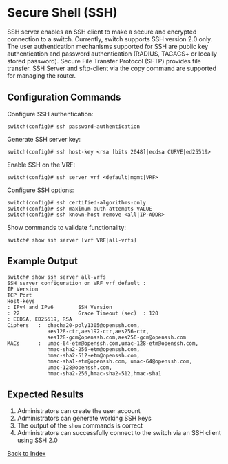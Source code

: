 # Secure Shell (SSH) 

SSH server enables an SSH client to make a secure and encrypted connection to a switch. Currently, switch supports SSH version 2.0 only. The user authentication mechanisms supported for SSH are public key authentication and password authentication (RADIUS, TACACS+ or locally stored password). Secure File Transfer Protocol (SFTP) provides file transfer. SSH Server and sftp-client via the copy command are supported for managing the router. 

## Configuration Commands

Configure SSH authentication: 

```text
switch(config)# ssh password-authentication
```

Generate SSH server key: 

```text
switch(config)# ssh host-key <rsa [bits 2048]|ecdsa CURVE|ed25519>
```

Enable SSH on the VRF: 

```text
switch(config)# ssh server vrf <default|mgmt|VRF>
```

Configure SSH options: 

```text
switch(config)# ssh certified-algorithms-only
switch(config)# ssh maximum-auth-attempts VALUE
switch(config)# ssh known-host remove <all|IP-ADDR>
```

Show commands to validate functionality:  

```text
switch# show ssh server [vrf VRF|all-vrfs]
```

## Example Output 

```text
switch# show ssh server all-vrfs
SSH server configuration on VRF vrf_default :
IP Version
TCP Port
Host-keys
: IPv4 and IPv6        SSH Version
: 22                   Grace Timeout (sec)  : 120
: ECDSA, ED25519, RSA
Ciphers   :  chacha20-poly1305@openssh.com,
             aes128-ctr,aes192-ctr,aes256-ctr,
             aes128-gcm@openssh.com,aes256-gcm@openssh.com
MACs      :  umac-64-etm@openssh.com,umac-128-etm@openssh.com,
             hmac-sha2-256-etm@openssh.com,
             hmac-sha2-512-etm@openssh.com,
             hmac-sha1-etm@openssh.com, umac-64@openssh.com,
             umac-128@openssh.com,
             hmac-sha2-256,hmac-sha2-512,hmac-sha1
```

## Expected Results 

1. Administrators can create the user account
2. Administrators can generate working SSH keys
3. The output of the `show` commands is correct
4. Administrators can successfully connect to the switch via an SSH client using SSH 2.0

[Back to Index](../index.md)
